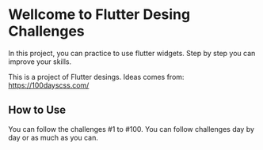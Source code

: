 <h1>Wellcome to Flutter Desing Challenges</h1>
In this project, you can practice to use flutter widgets. Step by step you can improve your skills.  

This is a project of Flutter desings. Ideas comes from:  
https://100dayscss.com/
<h2>How to Use</h2>
<p>You can follow the challenges #1 to #100. You can follow challenges day by day or as much as you can.</p>
